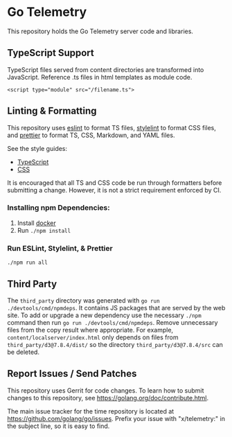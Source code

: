 # Go Telemetry

This repository holds the Go Telemetry server code and libraries.

## TypeScript Support

TypeScript files served from content directories are transformed into
JavaScript. Reference .ts files in html templates as module code.

`<script type="module" src="/filename.ts">`

## Linting & Formatting

This repository uses [eslint](https://eslint.org/) to format TS files,
[stylelint](https://stylelint.io/) to format CSS files, and
[prettier](https://prettier.io/) to format TS, CSS, Markdown, and YAML files.

See the style guides:

- [TypeScript](https://google.github.io/styleguide/tsguide.html)
- [CSS](https://go.dev/wiki/CSSStyleGuide)

It is encouraged that all TS and CSS code be run through formatters before
submitting a change. However, it is not a strict requirement enforced by CI.

### Installing npm Dependencies:

1. Install [docker](https://docs.docker.com/get-docker/)
2. Run `./npm install`

### Run ESLint, Stylelint, & Prettier

    ./npm run all

## Third Party

The `third_party` directory was generated with `go run ./devtools/cmd/npmdeps`.
It contains JS packages that are served by the web site. To add or upgrade a new
dependency use the necessary `./npm` command then run
`go run ./devtools/cmd/npmdeps`. Remove unnecessary files from the copy result
where appropriate. For example, `content/localserver/index.html` only depends on
files from `third_party/d3@7.8.4/dist/` so the directory
`third_party/d3@7.8.4/src` can be deleted.


## Report Issues / Send Patches

This repository uses Gerrit for code changes. To learn how to submit changes to
this repository, see https://golang.org/doc/contribute.html.

The main issue tracker for the time repository is located at
https://github.com/golang/go/issues. Prefix your issue with "x/telemetry:" in the
subject line, so it is easy to find.
